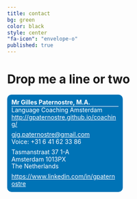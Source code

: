 ```yaml
---
title: contact
bg: green
color: black
style: center
"fa-icon": "envelope-o"
published: true
---
```




# Drop me a line or two

<div id='hcard_embed'><div id="hcard-Gilles-Paternostre-Language Coaching Amsterdam" class="vcard"><div class="fn n"><span class="honorific-prefix">Mr</span> <span class="given-name">Gilles</span> <span class="family-name">Paternostre</span>, <span class="honorific-suffix">M.A.</span></div><div class="org">Language Coaching Amsterdam</div><div class="website"><a class="website" href="http://gpaternostre.github.io/coaching/">http://gpaternostre.github.io/coaching/</a></div><div class="spacer"></div><div class="email" ><a class="email" href="mailto:gjg.paternostre@gmail.com">gjg.paternostre@gmail.com</a></div><div class="tel"><span class="type">Voice: </span>+31 6 41 62 33 86</div><div class="spacer"></div><div class="adr"><div class="street-address">Tasmanstraat 37 1-A</div><span class="locality">Amsterdam</span>  <span class="postal-code"> 1013PX</span><div class="country-name">The Netherlands</div></div><div class="spacer"></div><div class="soc"><div class="linkedin"><a class="website" href="https://www.linkedin.com/in/gpaternostre">https://www.linkedin.com/in/gpaternostre</a></div></div></div><!--hCard created @  bVcard.com--><style type='text/css'> div.vcard { background-color: rgb(0, 115, 182); border-radius: 10px 10px 10px 10px; color: white; padding: 10px 10px; width: 250px; line-height: 1.2em; display: inline-block;} div.vcard a{ color: white;} div.vcard div.fn{ font-weight: bold; border-bottom: 1px solid white; } div.vcard div.spacer{ min-height: 0.5em; } #hcard_embed{max-width: 270px;} .bvcardlink a{ line-height: 16px; color: darkgrey; font-size: 10px; float: right; padding-right: 20px; background: url('http://bvcard.com/sites/all/modules/bvcard_form/bvcard-fav.png') no-repeat top right; background-size:16px 16px;}</style>

<style>

ul {
    overflow: auto;
}
 
ul li {
    list-style-type: none;
    display: inline-block;
}

ul li a i {
    background: #205D7A;
    color: #fff;
    width: 40px;
    height: 40px;
    border-radius: 20px;
    font-size: 25px;
    text-align: center;
    margin-right: 10px;
    padding-top: 20%;
    transition: all 0.2s ease-in-out;
}

.fa-facebook {
    background:#3b5998
} 
.fa-linkedin {
    background:#007bb6
}
.fa-twitter {
    background:#00aced
}
.fa-envelope {
    background:#95394e
}
ul li a i:hover {
    opacity: .7;
}
</style>
 
<ul>
    <li><a href="http://facebook.com/"><i class="fa fa-facebook"></i></a></li>
    <li><a href="http://linkedin.com/"><i class="fa fa-linkedin"></i></a></li>
    <li><a href="http://twitter.com/"><i class="fa fa-twitter"></i></a></li>
    <li><a href="mailto:langcoachams@gmail.com"><i class="fa fa-envelope"></i></a></li>
</ul>

